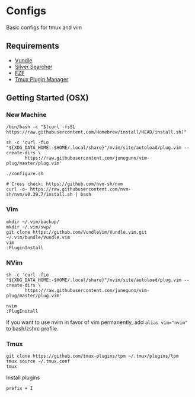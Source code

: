 # Configs

Basic configs for tmux and vim

## Requirements

* [Vundle](https://github.com/VundleVim/Vundle.vim)
* [Silver Searcher](https://github.com/ggreer/the_silver_searcher)
* [FZF](https://github.com/junegunn/fzf#key-bindings-for-command-line)
* [Tmux Plugin Manager](https://github.com/tmux-plugins/tpm)

## Getting Started (OSX)

### New Machine

```
/bin/bash -c "$(curl -fsSL https://raw.githubusercontent.com/Homebrew/install/HEAD/install.sh)"

sh -c 'curl -fLo "${XDG_DATA_HOME:-$HOME/.local/share}"/nvim/site/autoload/plug.vim --create-dirs \
       https://raw.githubusercontent.com/junegunn/vim-plug/master/plug.vim'

./configure.sh

# Cross check: https://github.com/nvm-sh/nvm
curl -o- https://raw.githubusercontent.com/nvm-sh/nvm/v0.39.7/install.sh | bash
```

### Vim

```
mkdir ~/.vim/backup/
mkdir ~/.vim/swp/
git clone https://github.com/VundleVim/Vundle.vim.git ~/.vim/bundle/Vundle.vim
vim
:PluginInstall
```

### NVim

```
sh -c 'curl -fLo "${XDG_DATA_HOME:-$HOME/.local/share}"/nvim/site/autoload/plug.vim --create-dirs \
       https://raw.githubusercontent.com/junegunn/vim-plug/master/plug.vim'

nvim
:PlugInstall
```

If you want to use nvim in favor of vim permanently, add `alias vim="nvim"` to bash/zshrc profile.

### Tmux

```
git clone https://github.com/tmux-plugins/tpm ~/.tmux/plugins/tpm
tmux source ~/.tmux.conf
tmux
```

Install plugins

```
prefix + I
```
